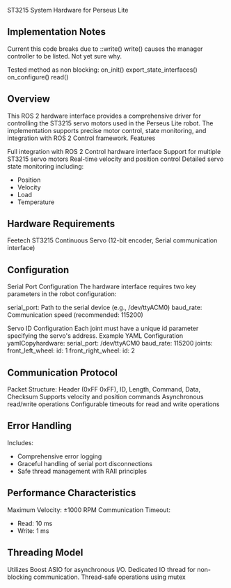 ST3215 System Hardware for Perseus Lite

## Implementation Notes

Current this code breaks due to ::write()
write() causes the manager controller to be listed. Not yet sure why.

Tested method as non blocking:
on_init()
export_state_interfaces()
on_configure()
read()

## Overview

This ROS 2 hardware interface provides a comprehensive driver for controlling the ST3215 servo motors used in the Perseus Lite robot. The implementation supports precise motor control, state monitoring, and integration with ROS 2 Control framework.
Features

Full integration with ROS 2 Control hardware interface
Support for multiple ST3215 servo motors
Real-time velocity and position control
Detailed servo state monitoring including:

- Position
- Velocity
- Load
- Temperature

## Hardware Requirements

Feetech ST3215 Continuous Servo (12-bit encoder, Serial communication interface)

## Configuration

Serial Port Configuration
The hardware interface requires two key parameters in the robot configuration:

serial_port: Path to the serial device (e.g., /dev/ttyACM0)
baud_rate: Communication speed (recommended: 115200)

Servo ID Configuration
Each joint must have a unique id parameter specifying the servo's address.
Example YAML Configuration
yamlCopyhardware:
serial_port: /dev/ttyACM0
baud_rate: 115200
joints:
front_left_wheel:
id: 1
front_right_wheel:
id: 2

## Communication Protocol

Packet Structure: Header (0xFF 0xFF), ID, Length, Command, Data, Checksum
Supports velocity and position commands
Asynchronous read/write operations
Configurable timeouts for read and write operations

## Error Handling

Includes:

- Comprehensive error logging
- Graceful handling of serial port disconnections
- Safe thread management with RAII principles

## Performance Characteristics

Maximum Velocity: ±1000 RPM
Communication Timeout:

- Read: 10 ms
- Write: 1 ms

## Threading Model

Utilizes Boost ASIO for asynchronous I/O.
Dedicated IO thread for non-blocking communication. Thread-safe operations using mutex
